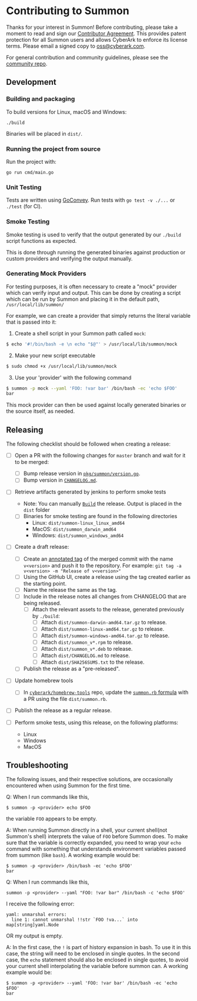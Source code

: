 # Contributing to Summon

Thanks for your interest in Summon! Before contributing, please
take a moment to read and sign our <a href="https://github.com/cyberark/summon/blob/master/Contributing_OSS/CyberArk_Open_Source_Contributor_Agreement.pdf" download="summon_contributor_agreement">Contributor Agreement</a>.
This provides patent protection for all Summon users and allows CyberArk
to enforce its license terms. Please email a signed copy to
<a href="oss@cyberark.com">oss@cyberark.com</a>.

For general contribution and community guidelines, please see the [community repo](https://github.com/cyberark/community).

## Development

### Building and packaging

To build versions for Linux, macOS and Windows:

```
./build
```

Binaries will be placed in `dist/`.

### Running the project from source

Run the project with:

```
go run cmd/main.go
```

### Unit Testing

Tests are written using [GoConvey](http://goconvey.co/).
Run tests with `go test -v ./...` or `./test` (for CI).

### Smoke Testing

Smoke testing is used to verify that the output generated by our `./build` script
functions as expected.

This is done through running the generated binaries against production or custom
providers and verifying the output manually.  

### Generating Mock Providers

For testing purposes, it is often necessary to create a "mock" provider which can verify 
input and output. This can be done by creating a script which can be run by Summon and
placing it in the default path, `/usr/local/lib/summon/`

For example, we can create a provider that simply returns the literal variable that is
passed into it:

1. Create a shell script in your Summon path called `mock`:
```bash
$ echo '#!/bin/bash -e \n echo "$@"' > /usr/local/lib/summon/mock
```

2. Make your new script executable
```bash
$ sudo chmod +x /usr/local/lib/summon/mock
```

3. Use your 'provider' with the following command
```bash
$ summon -p mock --yaml 'FOO: !var bar' /bin/bash -ec 'echo $FOO'
bar
```

This mock provider can then be used against locally generated binaries or the source
itself, as needed.

## Releasing

The following checklist should be followed when creating a release:

- [ ] Open a PR with the following changes for `master` branch and wait for it to be merged:
  - [ ] Bump release version in [`pkg/summon/version.go`](pkg/summon/version.go).
  - [ ] Bump version in [`CHANGELOG.md`](CHANGELOG.md).
  
- [ ] Retrieve artifacts generated by jenkins to perform smoke tests
   - Note: You can manually [`Build`](./build) the release. Output is placed in the `dist` folder
   - [ ] Binaries for smoke testing are found in the following directories
        - Linux:   `dist/summon-linux_linux_amd64`
        - MacOS:   `dist/summon_darwin_amd64`
        - Windows: `dist/summon_windows_amd64`

- [ ] Create a draft release:
  - [ ] Create an [annotated tag](https://git-scm.com/book/en/v2/Git-Basics-Tagging#_annotated_tags)
        of the merged commit with the name `v<version>` and push it to the repository.
        For example: `git tag -a v<version> -m "Release of v<version>"  `
  - [ ] Using the GitHub UI, create a release using the tag created earlier as the starting point.
  - [ ] Name the release the same as the tag.
  - [ ] Include in the release notes all changes from CHANGELOG that are being released.
    - [ ] Attach the relevant assets to the release, generated previously by `./build`:
      - [ ] Attach `dist/summon-darwin-amd64.tar.gz` to release.
      - [ ] Attach `dist/summon-linux-amd64.tar.gz` to release.
      - [ ] Attach `dist/summon-windows-amd64.tar.gz` to release.
      - [ ] Attach `dist/summon_v*.rpm` to release.
      - [ ] Attach `dist/summon_v*.deb` to release.
      - [ ] Attach `dist/CHANGELOG.md` to release.
      - [ ] Attach `dist/SHA256SUMS.txt` to the release.
  - [ ] Publish the release as a "pre-released".
  
- [ ] Update homebrew tools
  - [ ] In [`cyberark/homebrew-tools`](https://github.com/cyberark/homebrew-tools) repo, update
        the [`summon.rb` formula](https://github.com/cyberark/homebrew-tools/blob/master/summon.rb#L4-L6) with a PR
        using the file `dist/summon.rb`.
        
- [ ] Publish the release as a regular release.

- [ ] Perform smoke tests, using this release, on the following platforms:
    - Linux
    - Windows
    - MacOS

## Troubleshooting
The following issues, and their respective solutions, are occasionally encountered when
using Summon for the first time. 

Q:  When I run commands like this,
```
$ summon -p <provider> echo $FOO

```
the variable `FOO` appears to be empty.
   
A:  When running Summon directly in a shell, your current shell(not Summon's shell) interprets 
    the value of `FOO` before Summon does. To make sure that the variable is correctly
    expanded, you need to wrap your `echo` command with something that understands
    environment variables passed from summon (like `bash`). 
    A working example would be: 
```
$ summon -p <provider> /bin/bash -ec 'echo $FOO'
bar
```

Q:  When I run commands like this,
```
summon -p <provider> --yaml "FOO: !var bar" /bin/bash -c 'echo $FOO'
```
I receive the following error:
```
yaml: unmarshal errors:
  line 1: cannot unmarshal !!str `FOO !va...` into map[string]yaml.Node
```
OR my output is empty.

A:  In the first case, the `!` is part of history expansion in bash. To use it in this
    case, the string will need to be enclosed in single quotes. 
    In the second case, the `echo` statement should also be enclosed in single quotes, to 
    avoid your current shell interpolating the variable before summon can. 
    A working example would be:
```
$ summon -p <provider> --yaml 'FOO: !var bar' /bin/bash -ec 'echo $FOO'
bar
```
